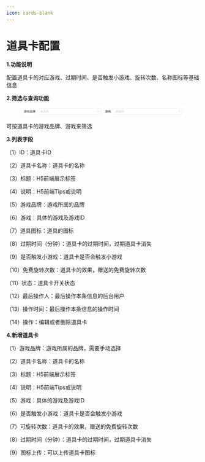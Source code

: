 ```yaml
---
icon: cards-blank
---
```


# 道具卡配置

**1.功能说明**

配置道具卡的对应游戏、过期时间、是否触发小游戏、旋转次数、名称图标等基础信息

**2.筛选与查询功能**

<figure><img src="../.gitbook/assets/image (190).png" alt=""><figcaption></figcaption></figure>

可按道具卡的游戏品牌、游戏来筛选

**3.列表字段**

（1）ID：道具卡ID

（2）道具卡名称：道具卡的名称

（3）标题：H5前端展示标签

（4）说明：H5前端Tips或说明

（5）游戏品牌：游戏所属的品牌

（6）游戏：具体的游戏及游戏ID

（7）道具图标：道具的图标

（8）过期时间（分钟）：道具卡的过期时间，过期道具卡消失

（9）是否触发小游戏：道具卡是否会触发小游戏

（10）免费旋转次数：道具卡的效果，赠送的免费旋转次数

（11）状态：道具卡开关状态

（12）最后操作人：最后操作本条信息的后台用户

（13）操作时间：最后操作本条信息的操作时间

（14）操作：编辑或者删除道具卡

**4.新增道具卡**

（1）游戏品牌：游戏所属的品牌，需要手动选择

（2）道具卡名称：道具卡的名称

（3）标题：H5前端展示标签

（4）说明：H5前端Tips或说明

（5）游戏：具体的游戏及游戏ID

（6）是否触发小游戏：道具卡是否会触发小游戏

（7）可旋转次数：道具卡的效果，赠送的免费旋转次数

（8）过期时间（分钟）：道具卡的过期时间，过期道具卡消失

（9）图标上传：可以上传道具卡图标
